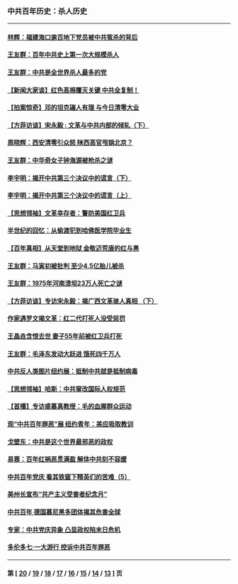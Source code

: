 ### 中共百年历史：杀人历史
---
#### [林辉：福建海口逾百地下党员被中共冤杀的背后](../../pages/nf1176106/n13878946.md?03140430) 
#### [王友群：百年中共史上第一次大规模杀人](../../pages/nf1176106/n13863785.md?03140430) 
#### [王友群：中共是全世界杀人最多的党](../../pages/nf1176106/n13860689.md?03140430) 
#### [【新闻大家谈】红色高棉覆灭关键 中共全复制！](../../pages/nf1176106/n13850222.md?03140430) 
#### [【拍案惊奇】邓的坦克碾人有理 与今日清零大业](../../pages/nf1176106/n13729574.md?03140430) 
#### [【方菲访谈】宋永毅 : 文革与中共内部的倾轧（下）](../../pages/nf1176106/n13486836.md?03140430) 
#### [周晓辉：西安清零引众怒 陕西高官甩锅北京？](../../pages/nf1176106/n13484627.md?03140430) 
#### [王友群：中华奇女子钟海源被枪杀之谜](../../pages/nf1176106/n13430555.md?03140430) 
#### [李宇明：揭开中共第三个决议中的谎言（下）](../../pages/nf1176106/n13389389.md?03140430) 
#### [李宇明：揭开中共第三个决议中的谎言（上）](../../pages/nf1176106/n13388697.md?03140430) 
#### [【思想领袖】文革幸存者：警防美国红卫兵](../../pages/nf1176106/n13339289.md?03140430) 
#### [半世纪的回忆：从偷渡犯到哈佛医学院毕业生](../../pages/nf1176106/n13345328.md?03140430) 
#### [【百年真相】从天堂到地狱 金敬迈荒唐的红与黑](../../pages/nf1176106/n13336995.md?03140430) 
#### [王友群：马寅初被批判 至少4.5亿胎儿被杀](../../pages/nf1176106/n13260313.md?03140430) 
#### [王友群：1975年河南溃坝23万人死亡之谜](../../pages/nf1176106/n13231576.md?03140430) 
#### [【方菲访谈】专访宋永毅：揭广西文革骇人真相 （下）](../../pages/nf1176106/n13209074.md?03140430) 
#### [作家遇罗文揭文革：红二代打死人没受惩罚](../../pages/nf1176106/n13205254.md?03140430) 
#### [王晶垚含恨去世 妻子55年前被红卫兵打死](../../pages/nf1176106/n13203590.md?03140430) 
#### [王友群：毛泽东发动大跃进 饿死四千万人](../../pages/nf1176106/n13177158.md?03140430) 
#### [中共反人类图片纽约展：抵制中共就是抵制病毒](../../pages/nf1176106/n13115371.md?03140430) 
#### [【思想领袖】哈斯：中共窜改国际人权规范](../../pages/nf1176106/n13053647.md?03140430) 
#### [【首播】专访盛慕真教授：毛的血腥群众运动](../../pages/nf1176106/n13091782.md?03140430) 
#### [观“中共百年罪恶”展 纽约青年：美应吸取教训](../../pages/nf1176106/n13085246.md?03140430) 
#### [戈壁东：中共是这个世界最邪恶的政权](../../pages/nf1176106/n13085641.md?03140430) 
#### [易蓉：百年红祸恶贯满盈 解体中共刻不容缓](../../pages/nf1176106/n13084455.md?03140430) 
#### [中共百年党庆 看其铁窗下精英们的苦难（5）](../../pages/nf1176106/n13076766.md?03140430) 
#### [美州长宣布“共产主义受害者纪念月”](../../pages/nf1176106/n13074024.md?03140430) 
#### [中共百年 德国慕尼黑多团体揭其危害全球](../../pages/nf1176106/n13068873.md?03140430) 
#### [专家：中共党庆异象 凸显政权陷末日危机](../../pages/nf1176106/n13067084.md?03140430) 
#### [多伦多七·一大游行 控诉中共百年罪恶](../../pages/nf1176106/n13062043.md?03140430) 

---
#### 第 [ [20](./20.md?03140430) / [19](./19.md?03140430) / [18](./18.md?03140430) / [17](./17.md?03140430) / [16](./16.md?03140430) / [15](./15.md?03140430) / [14](./14.md?03140430) / [13](./13.md?03140430) ] 页
